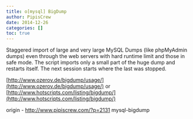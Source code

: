 ```yaml
---
title: o[mysql] BigDump
author: PipisCrew
date: 2014-12-26
categories: []
toc: true
---
```


Staggered import of large and very large MySQL Dumps (like phpMyAdmin dumps) even through the web servers with hard runtime limit and those in safe mode. The script imports only a small part of the huge dump and restarts itself. The next session starts where the last was stopped.

[http://www.ozerov.de/bigdump/usage/](http://www.ozerov.de/bigdump/usage/)
or
[http://www.hotscripts.com/listing/bigdump/](http://www.hotscripts.com/listing/bigdump/)

origin - http://www.pipiscrew.com/?p=2131 mysql-bigdump